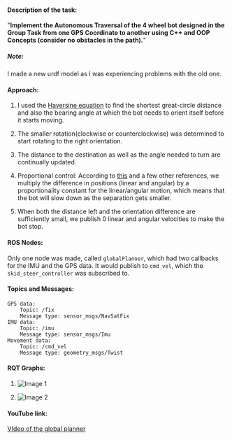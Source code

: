 

#### Description of the task:

"**Implement the Autonomous Traversal of the 4 wheel bot designed in the Group Task from one GPS Coordinate to another using C++ and OOP Concepts (consider no obstacles in the path).**"

##### Note:
I made a new urdf model as I was experiencing problems with the old one.
#### Approach:

1. I used the [Haversine equation](https://www.movable-type.co.uk/scripts/latlong.html) to find the shortest great-circle distance and also the bearing angle at which the bot needs to orient itself before it starts moving.
   
2. The smaller rotation(clockwise or counterclockwise) was determined to start rotating to the right orientation.
   
3. The distance to the destination as well as the angle needed to turn are continually updated.
   
4. Proportional control: According to [this](https://f1tenth.org/slides/l2.pdf) and a few other references, we multiply the difference in positions (linear and angular) by a proportionality constant for the linear/angular motion, which means that the bot will slow down as the separation gets smaller.
   
5. When both the distance left and  the orientation difference are sufficiently small, we publish 0 linear and angular velocities to make the bot stop.


#### ROS Nodes:

Only one node was made, called `globalPlanner`, which had two callbacks for the IMU and the GPS data. It would publish to `cmd_vel`, which the `skid_steer_controller` was subscribed to.

#### Topics and Messages:
```
GPS data:
	Topic: /fix
	Message type: sensor_msgs/NavSatFix
IMU data:
	Topic: /imu
	Message type: sensor_msgs/Imu
Movement data:
	Topic: /cmd_vel
	Message type: geometry_msgs/Twist
```

#### RQT Graphs:

1. ![Image 1](https://media.discordapp.net/attachments/1189820669039493224/1203708824070918144/Pasted_image_20240204145936.png?ex=65d21433&is=65bf9f33&hm=b9b0ec79691c21ea091b015184bf537d04440c43a055d1f7dd8a3bdd788a641a&=&format=webp&quality=lossless&width=1578&height=870)

2. ![Image 2](https://media.discordapp.net/attachments/1189820669039493224/1203708935719092244/Pasted_image_20240204145058.png?ex=65d2144e&is=65bf9f4e&hm=79304b107783dfb8117fe5565b5e279854e7574782869c6b80805f842cc025cb&=&format=webp&quality=lossless&width=1577&height=870)

#### YouTube link:
[VIdeo of the global planner](https://youtu.be/T8cuzletHKE)


